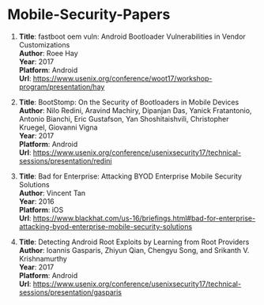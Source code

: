 # Mobile-Security-Papers

1. **Title**: fastboot oem vuln: Android Bootloader Vulnerabilities in Vendor Customizations <br />
**Author**: Roee Hay <br />
**Year**: 2017 <br />
**Platform**: Android <br />
**Url**: https://www.usenix.org/conference/woot17/workshop-program/presentation/hay <br />

2. **Title**: BootStomp: On the Security of Bootloaders in Mobile Devices <br />
**Author**: Nilo Redini, Aravind Machiry, Dipanjan Das, Yanick Fratantonio, Antonio Bianchi, Eric Gustafson, Yan Shoshitaishvili, Christopher Kruegel, Giovanni Vigna <br />
**Year**: 2017 <br />
**Platform**: Android <br />
**Url**: https://www.usenix.org/conference/usenixsecurity17/technical-sessions/presentation/redini <br />

3. **Title**: Bad for Enterprise: Attacking BYOD Enterprise Mobile Security Solutions  <br />
**Author**: Vincent Tan <br />
**Year**: 2016 <br />
**Platform**: iOS <br />
**Url**: https://www.blackhat.com/us-16/briefings.html#bad-for-enterprise-attacking-byod-enterprise-mobile-security-solutions <br />

4. **Title**: Detecting Android Root Exploits by Learning from Root Providers  <br />
**Author**: Ioannis Gasparis, Zhiyun Qian, Chengyu Song, and Srikanth V. Krishnamurthy <br />
**Year**: 2017 <br />
**Platform**: Android <br />
**Url**: https://www.usenix.org/conference/usenixsecurity17/technical-sessions/presentation/gasparis <br />


